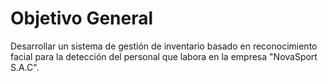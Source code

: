 # Objetivo General

<p>Desarrollar un sistema de gestión de inventario basado en reconocimiento facial para la detección del personal que labora en la empresa "NovaSport S.A.C".</p>